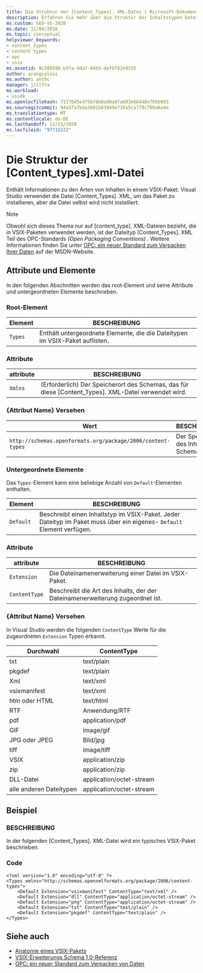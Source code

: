 ```yaml
---
title: Die Struktur der [Content_Types]. XML-Datei | Microsoft-Dokumentation
description: Erfahren Sie mehr über die Struktur der Inhaltstypen Datei, die Informationen zu den Arten von Inhalten in einem VSIX-Paket enthält.
ms.custom: SEO-VS-2020
ms.date: 11/04/2016
ms.topic: conceptual
helpviewer_keywords:
- content_types
- content types
- opc
- vsix
ms.assetid: 9c399598-b9fa-4da7-84b5-defbf82e9335
author: acangialosi
ms.author: anthc
manager: jillfra
ms.workload:
- vssdk
ms.openlocfilehash: 7117845e4756f8b0e09a8fa603e66448e705b903
ms.sourcegitcommit: 94a57a7bda3601b83949e710a5ca779c709a6a4e
ms.translationtype: MT
ms.contentlocale: de-DE
ms.lasthandoff: 12/21/2020
ms.locfileid: "97715222"
---
```

# <a name="the-structure-of-the-content_typesxml-file"></a>Die Struktur der [Content_types].xml-Datei
Enthält Informationen zu den Arten von Inhalten in einem VSIX-Paket. Visual Studio verwendet die Datei [Content_Types]. XML, um das Paket zu installieren, aber die Datei selbst wird nicht installiert.

> [!NOTE]
> Obwohl sich dieses Thema nur auf [content_type]. XML-Dateien bezieht, die in VSIX-Paketen verwendet werden, ist der Dateityp [Content_Types]. XML Teil des OPC-Standards *(Open Packaging Conventions)* . Weitere Informationen finden Sie unter [OPC: ein neuer Standard zum Verpacken Ihrer Daten](/archive/msdn-magazine/2007/august/opc-a-new-standard-for-packaging-your-data) auf der MSDN-Website.

## <a name="attributes-and-elements"></a>Attribute und Elemente
 In den folgenden Abschnitten werden das root-Element und seine Attribute und untergeordneten Elemente beschrieben.

### <a name="root-element"></a>Root-Element

|Element|BESCHREIBUNG|
|-------------|-----------------|
|`Types`|Enthält untergeordnete Elemente, die die Dateitypen im VSIX-Paket auflisten.|

### <a name="attributes"></a>Attribute

|attribute|BESCHREIBUNG|
|---------------|-----------------|
|`Xmlns`|(Erforderlich) Der Speicherort des Schemas, das für diese [Content_Types]. XML-Datei verwendet wird.|

### <a name="attribute-name-attribute"></a>{Attribut Name} Versehen

| Wert | BESCHREIBUNG |
| - | - |
| `http://schemas.openformats.org/package/2006/content-types` | Der Speicherort des Inhaltstypen Schemas. |

### <a name="child-elements"></a>Untergeordnete Elemente
 Das `Types`-Element kann eine beliebige Anzahl von `Default`-Elementen enthalten.

|Element|BESCHREIBUNG|
|-------------|-----------------|
|`Default`|Beschreibt einen Inhaltstyp im VSIX-Paket. Jeder Dateityp im Paket muss über ein eigenes- `Default` Element verfügen.|

### <a name="attributes"></a>Attribute

|attribute|BESCHREIBUNG|
|---------------|-----------------|
|`Extension`|Die Dateinamenerweiterung einer Datei im VSIX-Paket.|
|`ContentType`|Beschreibt die Art des Inhalts, der der Dateinamenerweiterung zugeordnet ist.|

### <a name="attribute-name-attribute"></a>{Attribut Name} Versehen
 In Visual Studio werden die folgenden `ContentType` Werte für die zugeordneten `Extension` Typen erkannt.

|Durchwahl|ContentType|
|---------------|-----------------|
|txt|text/plain|
|pkgdef|text/plain|
|Xml|text/xml|
|vsixmanifest|text/xml|
|htm oder HTML|text/html|
|RTF|Anwendung/RTF|
|pdf|application/pdf|
|GIF|image/gif|
|JPG oder JPEG|Bild/jpg|
|tiff|image/tiff|
|VSIX|application/zip|
|zip|application/zip|
|DLL-Datei|application/octet-stream|
|alle anderen Dateitypen|application/octet-stream|

## <a name="example"></a>Beispiel

### <a name="description"></a>BESCHREIBUNG
 In der folgenden [Content_Types]. XML-Datei wird ein typisches VSIX-Paket beschrieben.

### <a name="code"></a>Code

```
<?xml version="1.0" encoding="utf-8" ?>
<Types xmlns="http://schemas.openxmlformats.org/package/2006/content-types">
    <Default Extension="vsixmanifest" ContentType="text/xml" />
    <Default Extension="dll" ContentType="application/octet-stream" />
    <Default Extension="png" ContentType="application/octet-stream" />
    <Default Extension="txt" ContentType="text/plain" />
    <Default Extension="pkgdef" ContentType="text/plain" />
</Types>
```

## <a name="see-also"></a>Siehe auch
- [Anatomie eines VSIX-Pakets](../extensibility/anatomy-of-a-vsix-package.md)
- [VSIX-Erweiterungs Schema 1,0-Referenz](/previous-versions/dd393700(v=vs.110))
- [OPC: ein neuer Standard zum Verpacken von Daten](/archive/msdn-magazine/2007/august/opc-a-new-standard-for-packaging-your-data)